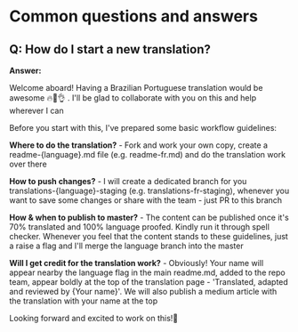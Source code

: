 # Common questions and answers

## Q: How do I start a new translation?

**Answer:**

Welcome aboard! Having a Brazilian Portuguese translation would be awesome 🔥🌈👌 . I'll be glad to collaborate with you on this and help wherever I can

Before you start with this, I've prepared some basic workflow guidelines:

**Where to do the translation?** - Fork and work your own copy, create a readme-{language}.md file (e.g. readme-fr.md) and do the translation work over there

**How to push changes?** - I will create a dedicated branch for you translations-{language}-staging (e.g. translations-fr-staging), whenever you want to save some changes or share with the team - just PR to this branch

**How & when to publish to master?** - The content can be published once it's 70% translated and 100% language proofed. Kindly run it through spell checker. Whenever you feel that the content stands to these guidelines, just a raise a flag and I'll merge the language branch into the master

**Will I get credit for the translation work?** - Obviously! Your name will appear nearby the language flag in the main readme.md, added to the repo team, appear boldly at the top of the translation page - 'Translated, adapted and reviewed by {Your name}'. We will also publish a medium article with the translation with your name at the top

Looking forward and excited to work on this!💚

